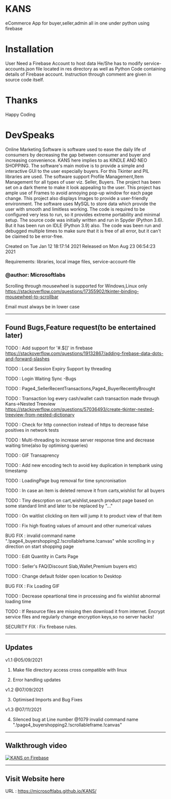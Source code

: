 # KANS
eCommerce App for buyer,seller,admin all in one under python using firebase

# Installation
User Need a Firebase Account to host data
He/She has to modify service-accounts.json file located in res directory as well as Python Code containing details of Firebase account. Instruction through comment are given in source code itself.

# Thanks
Happy Coding

# DevSpeaks
Online Marketing Software is software used to ease the daily life of consumers by decreasing the gap between consumer and buyer and increasing convenience.
KANS here implies to as KINDLE AND NEO SHOPPING. The software's main motive is to provide a simple and interactive GUI to the user especially buyers. For this Tkinter and PIL libraries are used. The software support Profile Management,Item Management for all types of user viz. Seller, Buyers.
The project has been set on a dark theme to make it look appealing to the user. This project has ample use of Frames to avoid annoying pop-up window for each page change. This project also displays Images to provide a user-friendly environment. The software uses MySQL to store data which provide the user with smooth and limitless working.
The code is required to be configured very less to run, so it provides extreme portability and minimal setup.
The source code was initially written and run in Spyder (Python 3.6). But it has been run on IDLE (Python 3.9) also.
The code was been run and debugged multiple times to make sure that it is free of all error, but it can't be claimed to be error-free.

Created on Tue Jan 12 18:17:14 2021
Released on Mon Aug 23 06:54:23 2021

Requirements:
    libraries,
    local image files,
    service-account-file

### @author: Microsoftlabs
Scrolling through mousewheel is supported for Windows,Linux only
https://stackoverflow.com/questions/17355902/tkinter-binding-mousewheel-to-scrollbar

Email must always be in lower case

____________________________________________________

## Found Bugs,Feature request(to be entertained later)

TODO : Add support for '#.$[]\' in firebase
https://stackoverflow.com/questions/19132867/adding-firebase-data-dots-and-forward-slashes

TODO : Local Session Expiry Support by threading

TODO : Login Waiting Sync -Bugs

TODO : Page4_SellerRecentTransactions,Page4_BuyerRecentlyBrought

TODO : Transaction log every cash/wallet cash transaction made through Kans->Nested Treeview https://stackoverflow.com/questions/57036493/create-tkinter-nested-treeview-from-nested-dictionary

TODO : Check for http connection instead of https to decrease false positives in network tests

TODO : Multi-threading to increase server response time and decrease waiting time(also by optimisng queries)

TODO : GIF Transaprency

TODO : Add new encoding tech to avoid key duplication in tempbank using timestamp

TODO : LoadingPage bug removal for time syncronisation

TODO : In case an item is deleted remove it from carts,wishlist for all buyers

TODO : Tiny descrption on cart,wishlist,search product page based on some standard limit and later to be replaced by "..."

TODO : On waitlist clickling on item will jump it to product view of that item

TODO : Fix high floating values of amount and other numerical values

BUG FIX : invalid command name ".!page4_buyershopping2.!scrollableframe.!canvas" while scrolling in y direction on start shopping page

TODO : Edit Quantity in Carts Page

TODO : Seller's FAQ(Discount Slab,Wallet,Premium buyers etc)

TODO : Change default folder open location to Desktop

BUG FIX : Fix Loading GIF

TODO : Decrease opeartional time in processing and fix wishlist abnormal loading time

TODO : If Resource files are missing then download it from internet. Encrypt service files and regularly change encryption keys,so no server hacks!

SECURITY FIX : Fix firebase rules.

______________________________________________________

## Updates 

v1.1 @05/09/2021

1) Make file directory access cross compatible with linux

2) Error handling updates

v1.2 @07/09/2021

3) Optimised Imports and Bug Fixes

v1.3 @07/11/2021

4) Silenced bug at Line number @1079 invalid command name ".!page4_buyershopping2.!scrollableframe.!canvas"

______________________________________________________

## Walkthrough video
[![KANS on Firebase](https://img.youtube.com/vi/tx7vCw3fhNg/0.jpg)](https://www.youtube.com/watch?v=tx7vCw3fhNg "KANS on Firebase")

______________________________________________________

## Visit Website here
URL : https://microsoftlabs.github.io/KANS/
